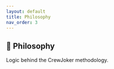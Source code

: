 ```yaml
---
layout: default
title: Philosophy
nav_order: 3
---
```


## 🧠 Philosophy

Logic behind the CrewJoker methodology.